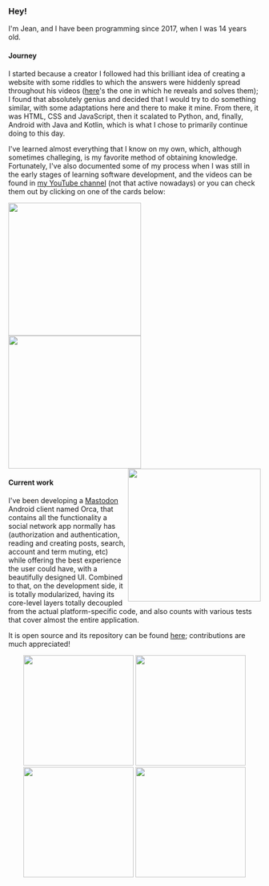 ### Hey!

I'm Jean, and I have been programming since 2017, when I was 14 years old.

#### Journey

I started because a creator I followed had this brilliant idea of creating a website with some riddles to which the answers were hiddenly spread throughout his videos ([here](https://www.youtube.com/watch?v=8FzyVH6FnGk)'s the one in which he reveals and solves them); I found that absolutely genius and decided that I would try to do something similar, with some adaptations here and there to make it mine. From there, it was HTML, CSS and JavaScript, then it scalated to Python, and, finally, Android with Java and Kotlin, which is what I chose to primarily continue doing to this day.

I've learned almost everything that I know on my own, which, although sometimes challeging, is my favorite method of obtaining knowledge. Fortunately, I've also documented some of my process when I was still in the early stages of learning software development, and the videos can be found in [my YouTube channel](https://www.youtube.com/@jeanbarrossilva) (not that active nowadays) or you can check them out by clicking on one of the cards below:

[<img align="left" src="https://github.com/jeanbarrossilva/jeanbarrossilva/assets/38408390/2ba035ef-8af0-4c5f-985f-f7db01caad1a" width="265" />](https://www.youtube.com/watch?v=xRD9LdpxYI4)
[<img src="https://github.com/jeanbarrossilva/jeanbarrossilva/assets/38408390/461e477a-b44d-4ca4-abc5-0d193d31eb11" width="265" />](https://www.youtube.com/watch?v=-wNJTEHWwkE)
[<img align="right" src="https://github.com/jeanbarrossilva/jeanbarrossilva/assets/38408390/8295e9ca-5397-4c2f-9ba4-a8fd6456a735" width="265" />](https://www.youtube.com/watch?v=HFVrgQfRYbg)

#### Current work

I've been developing a [Mastodon](https://joinmastodon.org) Android client named Orca, that contains all the functionality a social network app normally has (authorization and authentication, reading and creating posts, search, account and term muting, etc) while offering the best experience the user could have, with a beautifully designed UI. Combined to that, on the development side, it is totally modularized, having its core-level layers totally decoupled from the actual platform-specific code, and also counts with various tests that cover almost the entire application.

It is open source and its repository can be found [here](https://github.com/jeanbarrossilva/Orca); contributions are much appreciated!

<div align="center">
  <img src="https://github.com/jeanbarrossilva/jeanbarrossilva/assets/38408390/18154859-161c-4e4a-82a9-d71718261a3c" width="220" />
  <img src="https://github.com/jeanbarrossilva/jeanbarrossilva/assets/38408390/9d928dd4-c11b-49ee-ac8c-9167613f3702" width="220" />
  <img src="https://github.com/jeanbarrossilva/jeanbarrossilva/assets/38408390/beb63c21-1cbb-48b7-b943-f5283b83d643" width="220" />
  <img src="https://github.com/jeanbarrossilva/jeanbarrossilva/assets/38408390/3d63127e-7c28-4765-bc91-b0d32fa194a7" width="220" />
</div>
